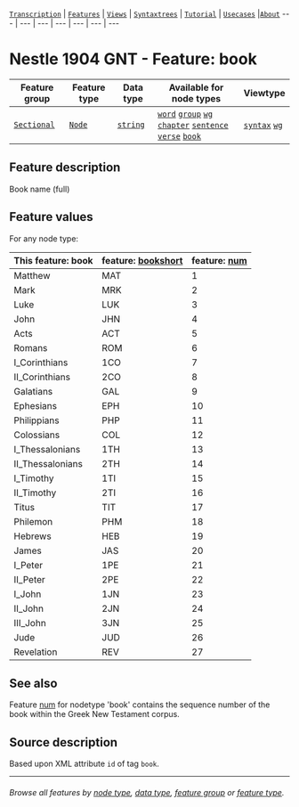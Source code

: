 <a name="start"></a>
[`Transcription`](../transcription.md#start) | [`Features`](README.md#start) | [`Views`](../views.md#start) | [`Syntaxtrees`](../syntaxtrees.md#start) | [`Tutorial`](../../tutorial/README.md#start) | [`Usecases`](../usecases/README.md#start) |[`About`](../about.md#start)
---  | --- | --- | --- | --- | --- | ---

# Nestle 1904 GNT - Feature: book

Feature group | Feature type | Data type | Available for node types | Viewtype
---  | --- | --- | --- | ---
[`Sectional`](featuresbygroup.md#sectional-features) | [`Node`](featuresbyfeaturetype.md#node-features) | [`string`](featuresbydatatype.md#string-datatype) | [`word`](featuresbynodetype.md#word-nodes) [`group`](featuresbynodetype.md#group-nodes) [`wg`](featuresbynodetype.md#wg-nodes) [`chapter`](featuresbynodetype.md#chapter-nodes) [`sentence`](featuresbynodetype.md#sentence-nodes) [`verse`](featuresbynodetype.md#verse-nodes)  [`book`](featuresbynodetype.md#book-notes) | [`syntax`](../syntactic-view.md#start) [`wg`](../wg-view.md#start)

## Feature description

Book name (full) 

## Feature values

For any node type:

This feature: book | feature: [bookshort](bookshort.md#readme) | feature: [num](num.md#readme)
--- | --- | ---
Matthew | MAT | 1
Mark | MRK | 2
Luke | LUK | 3
John | JHN | 4
Acts | ACT | 5
Romans | ROM | 6
I_Corinthians | 1CO | 7
II_Corinthians | 2CO | 8
Galatians | GAL | 9
Ephesians | EPH | 10
Philippians | PHP | 11
Colossians | COL | 12
I_Thessalonians | 1TH | 13
II_Thessalonians | 2TH | 14
I_Timothy | 1TI | 15
II_Timothy | 2TI | 16
Titus | TIT | 17
Philemon | PHM | 18
Hebrews | HEB | 19
James | JAS | 20
I_Peter | 1PE | 21
II_Peter | 2PE | 22
I_John | 1JN | 23
II_John | 2JN | 24
III_John | 3JN | 25
Jude | JUD | 26
Revelation | REV | 27

## See also

Feature [num](num.md#readme) for nodetype 'book' contains the sequence number of the book within the Greek New Testament corpus.

## Source description

Based upon XML attribute `id` of tag `book`.

---
###### *Browse all features by [node type](featuresbynodetype.md#start), [data type](featuresbydatatype.md#start), [feature group](featuresbygroup.md#start) or [feature type](featuresbyfeaturetype.md#start).*

